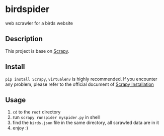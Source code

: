 # birdspider
web scrawler for a birds website

## Description
This project is base on [Scrapy](https://scrapy.org/). 

## Install
`pip install Scrapy`, `virtualenv` is highly recommended. If you encounter any problem, please refer to the official document of [Scrapy Installation](http://doc.scrapy.org/en/latest/intro/install.html)

## Usage
1. `cd` to the `root` directory
2. run `scrapy runspider myspider.py` in shell
3. find the `birds.json` file in the same directory, all scrawled data are in it
4. enjoy :)


